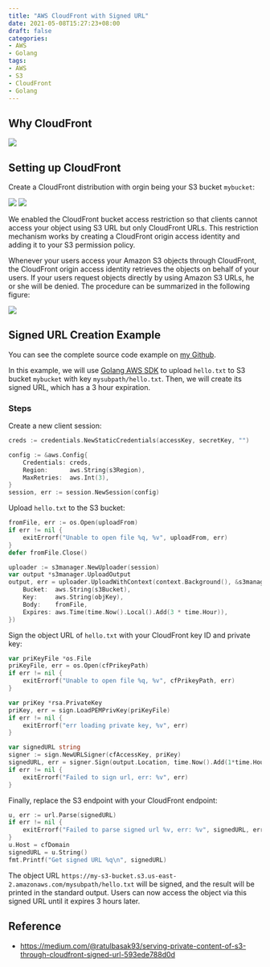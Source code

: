 ```yaml
---
title: "AWS CloudFront with Signed URL"
date: 2021-05-08T15:27:23+08:00
draft: false
categories:
- AWS
- Golang
tags:
- AWS
- S3
- CloudFront
- Golang
---
```

## Why CloudFront
![](https://i.imgur.com/VVroqoy.png)
<!--more-->
## Setting up CloudFront
Create a CloudFront distribution with orgin being your S3 bucket `mybucket`:

![](https://i.imgur.com/e6TDyeC.png)
![](https://i.imgur.com/LyXoeo0.png)

We enabled the CloudFront bucket access restriction so that clients cannot access your object using S3 URL but only CloudFront URLs. This restriction mechanism works by creating a CloudFront origin access identity and adding it to your S3 permission policy.

Whenever your users access your Amazon S3 objects through CloudFront, the CloudFront origin access identity retrieves the objects on behalf of your users. If your users request objects directly by using Amazon S3 URLs, he or she will be denied. The procedure can be summarized in the following figure:

![](https://i.imgur.com/uMDqXdz.png)
## Signed URL Creation Example
You can see the complete source code example on [my Github](https://github.com/minghsu0107/cloudFront-signed-url).

In this example, we will use [Golang AWS SDK](https://github.com/aws/aws-sdk-go) to upload `hello.txt` to S3 bucket `mybucket` with key `mysubpath/hello.txt`. Then, we will create its signed URL, which has a 3 hour expiration.
### Steps
Create a new client session:
```go
creds := credentials.NewStaticCredentials(accessKey, secretKey, "")

config := &aws.Config{
    Credentials: creds,
    Region:      aws.String(s3Region),
    MaxRetries:  aws.Int(3),
}
session, err := session.NewSession(config)
```
Upload `hello.txt` to the S3 bucket:
```go
fromFile, err := os.Open(uploadFrom)
if err != nil {
    exitErrorf("Unable to open file %q, %v", uploadFrom, err)
}
defer fromFile.Close()

uploader := s3manager.NewUploader(session)
var output *s3manager.UploadOutput
output, err = uploader.UploadWithContext(context.Background(), &s3manager.UploadInput{
    Bucket:  aws.String(s3Bucket),
    Key:     aws.String(objKey),
    Body:    fromFile,
    Expires: aws.Time(time.Now().Local().Add(3 * time.Hour)),
})
```
Sign the object URL of `hello.txt` with your CloudFront key ID and private key:
```go
var priKeyFile *os.File
priKeyFile, err = os.Open(cfPrikeyPath)
if err != nil {
    exitErrorf("Unable to open file %q, %v", cfPrikeyPath, err)
}

var priKey *rsa.PrivateKey
priKey, err = sign.LoadPEMPrivKey(priKeyFile)
if err != nil {
    exitErrorf("err loading private key, %v", err)
}

var signedURL string
signer := sign.NewURLSigner(cfAccessKey, priKey)
signedURL, err = signer.Sign(output.Location, time.Now().Add(1*time.Hour))
if err != nil {
    exitErrorf("Failed to sign url, err: %v", err)
}
```
Finally, replace the S3 endpoint with your CloudFront endpoint:
```go
u, err := url.Parse(signedURL)
if err != nil {
    exitErrorf("Failed to parse signed url %v, err: %v", signedURL, err)
}
u.Host = cfDomain
signedURL = u.String()
fmt.Printf("Get signed URL %q\n", signedURL)
```
The object URL `https://my-s3-bucket.s3.us-east-2.amazonaws.com/mysubpath/hello.txt` will be signed, and the result will be printed in the standard output. Users can now access the object via this signed URL until it expires 3 hours later.
## Reference
- https://medium.com/@ratulbasak93/serving-private-content-of-s3-through-cloudfront-signed-url-593ede788d0d
